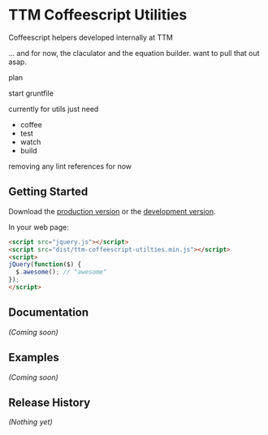 
# TTM Coffeescript Utilities

Coffeescript helpers developed internally at TTM

... and for now, the claculator and the equation builder. want to pull
that out asap.


plan

start gruntfile

currently for utils
just need
 - coffee
 - test
 - watch
 - build


removing any lint references for now


## Getting Started

Download the [production version][min] or the [development version][max].

[min]: https://raw.github.com/thinkthroughmath/jquery-ttm-coffeescript-utilties/master/dist/jquery.ttm-coffeescript-utilties.min.js
[max]: https://raw.github.com/thinkthroughmath/jquery-ttm-coffeescript-utilties/master/dist/jquery.ttm-coffeescript-utilties.js

In your web page:

```html
<script src="jquery.js"></script>
<script src="dist/ttm-coffeescript-utilties.min.js"></script>
<script>
jQuery(function($) {
  $.awesome(); // "awesome"
});
</script>
```

## Documentation
_(Coming soon)_

## Examples
_(Coming soon)_

## Release History
_(Nothing yet)_
